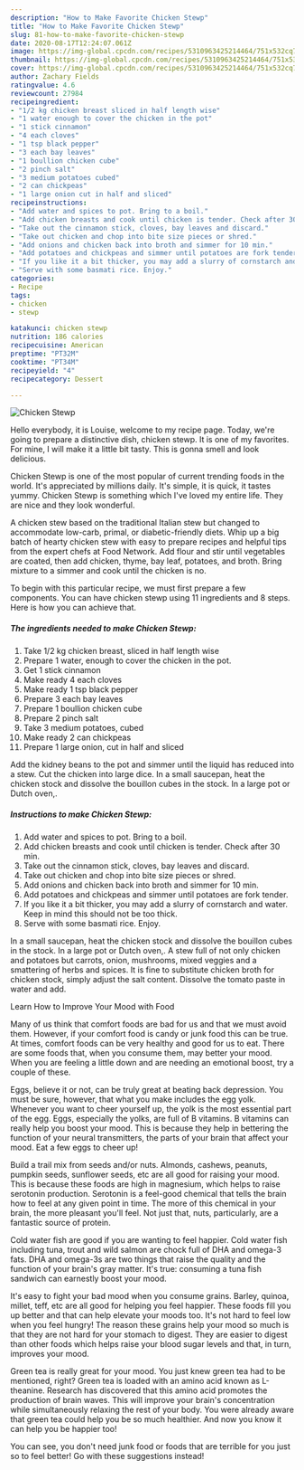 ```yaml
---
description: "How to Make Favorite Chicken Stewp"
title: "How to Make Favorite Chicken Stewp"
slug: 81-how-to-make-favorite-chicken-stewp
date: 2020-08-17T12:24:07.061Z
image: https://img-global.cpcdn.com/recipes/5310963425214464/751x532cq70/chicken-stewp-recipe-main-photo.jpg
thumbnail: https://img-global.cpcdn.com/recipes/5310963425214464/751x532cq70/chicken-stewp-recipe-main-photo.jpg
cover: https://img-global.cpcdn.com/recipes/5310963425214464/751x532cq70/chicken-stewp-recipe-main-photo.jpg
author: Zachary Fields
ratingvalue: 4.6
reviewcount: 27984
recipeingredient:
- "1/2 kg chicken breast sliced in half length wise"
- "1 water enough to cover the chicken in the pot"
- "1 stick cinnamon"
- "4 each cloves"
- "1 tsp black pepper"
- "3 each bay leaves"
- "1 boullion chicken cube"
- "2 pinch salt"
- "3 medium potatoes cubed"
- "2 can chickpeas"
- "1 large onion cut in half and sliced"
recipeinstructions:
- "Add water and spices to pot. Bring to a boil."
- "Add chicken breasts and cook until chicken is tender. Check after 30 min."
- "Take out the cinnamon stick, cloves, bay leaves and discard."
- "Take out chicken and chop into bite size pieces or shred."
- "Add onions and chicken back into broth and simmer for 10 min."
- "Add potatoes and chickpeas and simmer until potatoes are fork tender."
- "If you like it a bit thicker, you may add a slurry of cornstarch and water. Keep in mind this should not be too thick."
- "Serve with some basmati rice. Enjoy."
categories:
- Recipe
tags:
- chicken
- stewp

katakunci: chicken stewp 
nutrition: 186 calories
recipecuisine: American
preptime: "PT32M"
cooktime: "PT34M"
recipeyield: "4"
recipecategory: Dessert

---
```



![Chicken Stewp](https://img-global.cpcdn.com/recipes/5310963425214464/751x532cq70/chicken-stewp-recipe-main-photo.jpg)

Hello everybody, it is Louise, welcome to my recipe page. Today, we're going to prepare a distinctive dish, chicken stewp. It is one of my favorites. For mine, I will make it a little bit tasty. This is gonna smell and look delicious.

Chicken Stewp is one of the most popular of current trending foods in the world. It's appreciated by millions daily. It's simple, it is quick, it tastes yummy. Chicken Stewp is something which I've loved my entire life. They are nice and they look wonderful.

A chicken stew based on the traditional Italian stew but changed to accommodate low-carb, primal, or diabetic-friendly diets. Whip up a big batch of hearty chicken stew with easy to prepare recipes and helpful tips from the expert chefs at Food Network. Add flour and stir until vegetables are coated, then add chicken, thyme, bay leaf, potatoes, and broth. Bring mixture to a simmer and cook until the chicken is no.


To begin with this particular recipe, we must first prepare a few components. You can have chicken stewp using 11 ingredients and 8 steps. Here is how you can achieve that.

<!--inarticleads1-->

##### The ingredients needed to make Chicken Stewp:

1. Take 1/2 kg chicken breast, sliced in half length wise
1. Prepare 1 water, enough to cover the chicken in the pot.
1. Get 1 stick cinnamon
1. Make ready 4 each cloves
1. Make ready 1 tsp black pepper
1. Prepare 3 each bay leaves
1. Prepare 1 boullion chicken cube
1. Prepare 2 pinch salt
1. Take 3 medium potatoes, cubed
1. Make ready 2 can chickpeas
1. Prepare 1 large onion, cut in half and sliced


Add the kidney beans to the pot and simmer until the liquid has reduced into a stew. Cut the chicken into large dice. In a small saucepan, heat the chicken stock and dissolve the bouillon cubes in the stock. In a large pot or Dutch oven,. 

<!--inarticleads2-->

##### Instructions to make Chicken Stewp:

1. Add water and spices to pot. Bring to a boil.
1. Add chicken breasts and cook until chicken is tender. Check after 30 min.
1. Take out the cinnamon stick, cloves, bay leaves and discard.
1. Take out chicken and chop into bite size pieces or shred.
1. Add onions and chicken back into broth and simmer for 10 min.
1. Add potatoes and chickpeas and simmer until potatoes are fork tender.
1. If you like it a bit thicker, you may add a slurry of cornstarch and water. Keep in mind this should not be too thick.
1. Serve with some basmati rice. Enjoy.


In a small saucepan, heat the chicken stock and dissolve the bouillon cubes in the stock. In a large pot or Dutch oven,. A stew full of not only chicken and potatoes but carrots, onion, mushrooms, mixed veggies and a smattering of herbs and spices. It is fine to substitute chicken broth for chicken stock, simply adjust the salt content. Dissolve the tomato paste in water and add. 

Learn How to Improve Your Mood with Food


Many of us think that comfort foods are bad for us and that we must avoid them. However, if your comfort food is candy or junk food this can be true. At times, comfort foods can be very healthy and good for us to eat. There are some foods that, when you consume them, may better your mood. When you are feeling a little down and are needing an emotional boost, try a couple of these.

Eggs, believe it or not, can be truly great at beating back depression. You must be sure, however, that what you make includes the egg yolk. Whenever you want to cheer yourself up, the yolk is the most essential part of the egg. Eggs, especially the yolks, are full of B vitamins. B vitamins can really help you boost your mood. This is because they help in bettering the function of your neural transmitters, the parts of your brain that affect your mood. Eat a few eggs to cheer up!

Build a trail mix from seeds and/or nuts. Almonds, cashews, peanuts, pumpkin seeds, sunflower seeds, etc are all good for raising your mood. This is because these foods are high in magnesium, which helps to raise serotonin production. Serotonin is a feel-good chemical that tells the brain how to feel at any given point in time. The more of this chemical in your brain, the more pleasant you'll feel. Not just that, nuts, particularly, are a fantastic source of protein.

Cold water fish are good if you are wanting to feel happier. Cold water fish including tuna, trout and wild salmon are chock full of DHA and omega-3 fats. DHA and omega-3s are two things that raise the quality and the function of your brain's gray matter. It's true: consuming a tuna fish sandwich can earnestly boost your mood. 

It's easy to fight your bad mood when you consume grains. Barley, quinoa, millet, teff, etc are all good for helping you feel happier. These foods fill you up better and that can help elevate your moods too. It's not hard to feel low when you feel hungry! The reason these grains help your mood so much is that they are not hard for your stomach to digest. They are easier to digest than other foods which helps raise your blood sugar levels and that, in turn, improves your mood.

Green tea is really great for your mood. You just knew green tea had to be mentioned, right? Green tea is loaded with an amino acid known as L-theanine. Research has discovered that this amino acid promotes the production of brain waves. This will improve your brain's concentration while simultaneously relaxing the rest of your body. You were already aware that green tea could help you be so much healthier. And now you know it can help you be happier too!

You can see, you don't need junk food or foods that are terrible for you just so to feel better! Go  with  these suggestions  instead!

